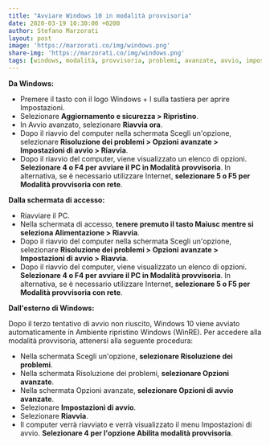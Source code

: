 ```yaml
---
title: "Avviare Windows 10 in modalità provvisoria"
date: 2020-03-19 10:30:00 +0200
author: Stefano Marzorati
layout: post
image: 'https://marzorati.co/img/windows.png'
share-img: 'https://marzorati.co/img/windows.png'
tags: [windows, modalità, provvisoria, problemi, avanzate, avvio, impostazioni]
---
```

**Da Windows:**

* Premere il tasto con il logo Windows + I sulla tastiera per aprire Impostazioni.
* Selezionare **Aggiornamento e sicurezza > Ripristino**. 
* In Avvio avanzato, selezionare **Riavvia ora**. 
* Dopo il riavvio del computer nella schermata Scegli un'opzione, selezionare **Risoluzione dei problemi > Opzioni avanzate > Impostazioni di avvio > Riavvia**. 
* Dopo il riavvio del computer, viene visualizzato un elenco di opzioni. **Selezionare 4 o F4 per avviare il PC in Modalità provvisoria**. In alternativa, se è necessario utilizzare Internet, **selezionare 5 o F5 per Modalità provvisoria con rete**.

**Dalla schermata di accesso:**

* Riavviare il PC.
* Nella schermata di accesso, **tenere premuto il tasto Maiusc mentre si seleziona Alimentazione > Riavvia**. 
* Dopo il riavvio del computer nella schermata Scegli un'opzione, selezionare **Risoluzione dei problemi > Opzioni avanzate > Impostazioni di avvio > Riavvia**. 
* Dopo il riavvio del computer, viene visualizzato un elenco di opzioni. **Selezionare 4 o F4 per avviare il PC in Modalità provvisoria**. In alternativa, se è necessario utilizzare Internet, **selezionare 5 o F5 per Modalità provvisoria con rete**.

**Dall'esterno di Windows:** 

Dopo il terzo tentativo di avvio non riuscito, Windows 10 viene avviato automaticamente in Ambiente ripristino Windows (WinRE). Per accedere alla modalità provvisoria, attenersi alla seguente procedura:

* Nella schermata Scegli un'opzione, **selezionare Risoluzione dei problemi**.
* Nella schermata Risoluzione dei problemi, **selezionare Opzioni avanzate**.
* Nella schermata Opzioni avanzate, **selezionare Opzioni di avvio avanzate**.
* Selezionare **Impostazioni di avvio**.
* Selezionare **Riavvia**.
* Il computer verrà riavviato e verrà visualizzato il menu Impostazioni di avvio. **Selezionare 4 per l'opzione Abilita modalità provvisoria**.
